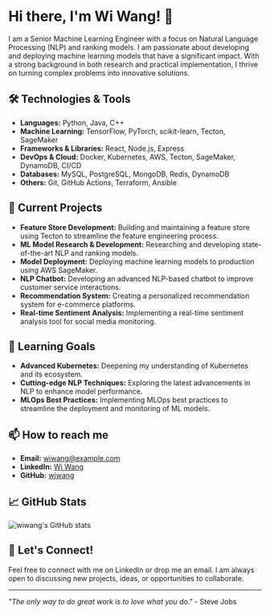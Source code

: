 # Hi there, I'm Wi Wang! 👋

I am a Senior Machine Learning Engineer with a focus on Natural Language Processing (NLP) and ranking models. I am passionate about developing and deploying machine learning models that have a significant impact. With a strong background in both research and practical implementation, I thrive on turning complex problems into innovative solutions.

## 🛠️ Technologies & Tools

- **Languages:** Python, Java, C++
- **Machine Learning:** TensorFlow, PyTorch, scikit-learn, Tecton, SageMaker
- **Frameworks & Libraries:** React, Node.js, Express
- **DevOps & Cloud:** Docker, Kubernetes, AWS, Tecton, SageMaker, DynamoDB, CI/CD
- **Databases:** MySQL, PostgreSQL, MongoDB, Redis, DynamoDB
- **Others:** Git, GitHub Actions, Terraform, Ansible

## 🔭 Current Projects

- **Feature Store Development:** Building and maintaining a feature store using Tecton to streamline the feature engineering process.
- **ML Model Research & Development:** Researching and developing state-of-the-art NLP and ranking models.
- **Model Deployment:** Deploying machine learning models to production using AWS SageMaker.
- **NLP Chatbot:** Developing an advanced NLP-based chatbot to improve customer service interactions.
- **Recommendation System:** Creating a personalized recommendation system for e-commerce platforms.
- **Real-time Sentiment Analysis:** Implementing a real-time sentiment analysis tool for social media monitoring.

## 🌱 Learning Goals

- **Advanced Kubernetes:** Deepening my understanding of Kubernetes and its ecosystem.
- **Cutting-edge NLP Techniques:** Exploring the latest advancements in NLP to enhance model performance.
- **MLOps Best Practices:** Implementing MLOps best practices to streamline the deployment and monitoring of ML models.

## 📫 How to reach me

- **Email:** [wiwang@example.com](mailto:wiwang@example.com)
- **LinkedIn:** [Wi Wang](https://www.linkedin.com/in/wiwang/)
- **GitHub:** [wiwang](https://github.com/wiwang)

## 📈 GitHub Stats

![wiwang's GitHub stats](https://github-readme-stats.vercel.app/api?username=wiwang&show_icons=true&theme=radical)

## 💬 Let's Connect!

Feel free to connect with me on LinkedIn or drop me an email. I am always open to discussing new projects, ideas, or opportunities to collaborate.

---

*"The only way to do great work is to love what you do."* - Steve Jobs
